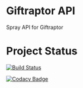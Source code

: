 # Giftraptor API
Spray API for Giftraptor

# Project Status
[![Build Status](https://travis-ci.org/hlouw/api-giftraptor.svg?branch=master)](https://travis-ci.org/hlouw/api-giftraptor)

[![Codacy Badge](https://www.codacy.com/project/badge/c7cac2d70a1946dd9dc686bb82719de8)](https://www.codacy.com/app/hentie-louw/api-giftraptor)
